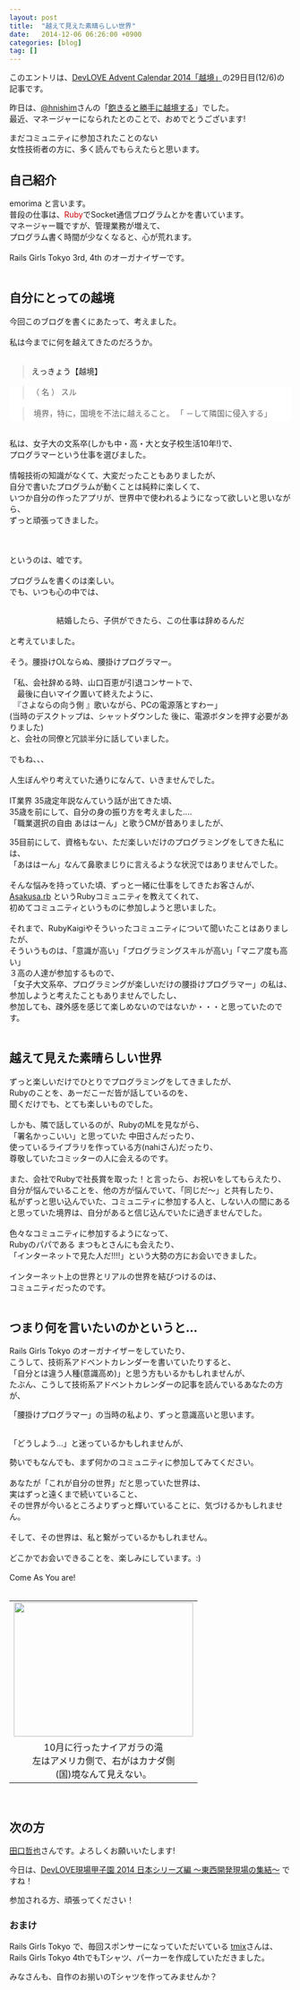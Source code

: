 ```yaml
---
layout: post
title:  "越えて見えた素晴らしい世界"
date:   2014-12-06 06:26:00 +0900
categories: [blog]
tag: []
---
```

このエントリは、[DevLOVE Advent Calendar 2014「越境」](http://devlove.doorkeeper.jp/events/14580)の29日目(12/6)の記事です。

昨日は、[@hnishim](https://twitter.com/hnishim)さんの「[飽きると勝手に越境する](http://hnishim.hatenablog.com/entries/2014/12/05)」でした。<br />
最近、マネージャーになられたとのことで、おめでとうございます!<br />


まだコミュニティに参加されたことのない<br />
女性技術者の方に、多く読んでもらえたらと思います。<br />

## 自己紹介

emorima と言います。<br />
普段の仕事は、<span style="color: #cc0000;">Ruby</span>でSocket通信プログラムとかを書いています。<br />
マネージャー職ですが、管理業務が増えて、<br />
プログラム書く時間が少なくなると、心が荒れます。<br />
<br />
Rails Girls Tokyo 3rd, 4th のオーガナイザーです。<br />
<br />

## 自分にとっての越境

今回このブログを書くにあたって、考えました。<br />
<br />
私は今までに何を越えてきたのだろうか。<br />
<br />

<blockquote class="tr_bq">
  <span style="background-color: white; color: #1a1a1a; font-family: Helvetica, 'Hiragino Kaku Gothic Pro', 'ヒラギノ角ゴ Pro W3', メイリオ, Meiryo, 'ＭＳ Ｐゴシック', HirakakuProN-W3, sans-serif; line-height: 24px;">えっきょう【越境】</span>
</blockquote>
<section class="description" style="background-color: white; border: 0px; color: #1a1a1a; font-family: 'Times New Roman', Times, 'ヒラギノ明朝 ProN', 'Hiragino Mincho ProN', YuMincho, 'Yu Mincho', メイリオ, Meiryo, 'ＭＳ Ｐゴシック', serif; font-stretch: inherit; line-height: 24px; margin: 0px 0px 30px; outline: 0px; padding: 0px; vertical-align: baseline;">
  <div class="NetDicBody" style="margin: 0px; padding: 0px;" xmlns="">
    <div style="margin: 0px; padding: 0px;">
      <blockquote class="tr_bq">（ 名 ）&nbsp;スル</blockquote>
      <blockquote class="tr_bq">&nbsp;境界，特に，国境を不法に越えること。 「 －して隣国に侵入する」</blockquote>
    </div>
  </div>
</section>

私は、女子大の文系卒(しかも中・高・大と女子校生活10年!)で、<br />
プログラマーという仕事を選びました。<br />
<br />
情報技術の知識がなくて、大変だったこともありましたが、<br />
自分で書いたプログラムが動くことは純粋に楽しくて、<br />
いつか自分の作ったアプリが、世界中で使われるようになって欲しいと思いながら、<br />
ずっと頑張ってきました。<br />
<br />
<br />
<br />
というのは、嘘です。<br />
<br />
プログラムを書くのは楽しい。<br />
でも、いつも心の中では、<br />
<br />
<div style="text-align: center;">結婚したら、子供ができたら、この仕事は辞めるんだ</div>
<br />
と考えていました。<br />
<br />
そう。腰掛けOLならぬ、腰掛けプログラマー。<br />
<br />
「私、会社辞める時、山口百恵が引退コンサートで、<br />
　最後に白いマイク置いて終えたように、<br />
　『さよならの向う側 』歌いながら、PCの電源落とすわー」<br />
(当時のデスクトップは、シャットダウンした 後に、電源ボタンを押す必要がありました)<br />
と、会社の同僚と冗談半分に話していました。<br />
<br />
でもね、、、<br />
<br />
人生ぼんやり考えていた通りになんて、いきませんでした。<br />
<br />
IT業界 35歳定年説なんていう話が出てきた頃、<br />
35歳を前にして、自分の身の振り方を考えました....<br />
「職業選択の自由 あははーん」と歌うCMが昔ありましたが、<br />


35目前にして、資格もない、ただ楽しいだけのプログラミングをしてきた私には、<br />
「あははーん」なんて鼻歌まじりに言えるような状況ではありませんでした。<br />
<br />
そんな悩みを持っていた頃、ずっと一緒に仕事をしてきたお客さんが、<br />
<a href="http://qwik.jp/asakusarb/" target="_blank">Asakusa.rb</a>&nbsp;というRubyコミュニティを教えてくれて、<br />
初めてコミュニティというものに参加しようと思いました。<br />
<br />
それまで、RubyKaigiやそういったコミュニティについて聞いたことはありましたが、<br />
そういうものは、「意識が高い」「プログラミングスキルが高い」「マニア度も高い」<br />
３高の人達が参加するもので、<br />
「女子大文系卒、プログラミングが楽しいだけの腰掛けプログラマー」の私は、<br />
参加しようと考えたこともありませんでしたし、<br />
参加しても、疎外感を感じて楽しめないのではないか・・・と思っていたのです。<br />
<br />

## 越えて見えた素晴らしい世界

ずっと楽しいだけでひとりでプログラミングをしてきましたが、<br />
Rubyのことを、あーだこーだ皆が話しているのを、<br />
聞くだけでも、とても楽しいものでした。<br />
<br />
しかも、隣で話しているのが、RubyのMLを見ながら、<br />
「署名かっこいい」と思っていた 中田さんだったり、<br />
使っているライブラリを作っている方(nahiさん)だったり、<br />
尊敬していたコミッターの人に会えるのです。<br />
<br />
また、会社でRubyで社長賞を取った！と言ったら、お祝いをしてもらえたり、<br />
自分が悩んでいることを、他の方が悩んでいて、「同じだ〜」と共有したり、<br />
私がずっと思い込んでいた、コミュニティに参加する人と、しない人の間にあると思っていた境界は、自分があると信じ込んでいたに過ぎませんでした。<br />
<br />
色々なコミュニティに参加するようになって、<br />
Rubyのパパである まつもとさんにも会えたり、<br />
「インターネットで見た人だ!!!!」という大勢の方にお会いできました。<br />
<br />
インターネット上の世界とリアルの世界を結びつけるのは、<br />
コミュニティだったのです。<br />
<br />

## つまり何を言いたいのかというと...

Rails Girls Tokyo のオーガナイザーをしていたり、<br />
こうして、技術系アドベントカレンダーを書いていたりすると、<br />
「自分とは違う人種(意識高め)」と思う方もいるかもしれませんが、<br />
たぶん、こうして技術系アドベントカレンダーの記事を読んでいるあなたの方が、<br />

「腰掛けプログラマー」の当時の私より、ずっと意識高いと思います。<br />
<br />

「どうしよう...」と迷っているかもしれませんが、<br />

勢いでもなんでも、まず何かのコミュニティに参加してみてください。<br />
<br />
あなたが「これが自分の世界」だと思っていた世界は、<br />
実はずっと遠くまで続いていること、<br />
その世界が今いるところよりずっと輝いていることに、気づけるかもしれません。<br />
<br />
そして、その世界は、私と繋がっているかもしれません。<br />
<br />
どこかでお会いできることを、楽しみにしています。:)<br />
<br />
Come As You are!<br />
<br />
<table align="center" cellpadding="0" cellspacing="0" class="tr-caption-container" style="margin-left: auto; margin-right: auto; text-align: center;">
  <tbody>
    <tr>
      <td style="text-align: center;">
        <a href="http://1.bp.blogspot.com/-4VVzr9SKmG4/VIHlxmUCv6I/AAAAAAAABdM/RgVcx7blmSs/s1600/P1050343.JPG" imageanchor="1" style="margin-left: auto; margin-right: auto;"><img border="0" src="http://1.bp.blogspot.com/-4VVzr9SKmG4/VIHlxmUCv6I/AAAAAAAABdM/RgVcx7blmSs/s1600/P1050343.JPG" height="240" width="320" /></a>
      </td>
    </tr>
    <tr>
      <td class="tr-caption" style="text-align: center;">
        10月に行ったナイアガラの滝<br />
        左はアメリカ側で、右がはカナダ側<br />
        (国)境なんて見えない。
      </td>
    </tr>
  </tbody>
</table>
<br />

## 次の方

<a href="https://twitter.com/yokozuna_hanao" target="_blank">田口哲也</a>さんです。よろしくお願いいたします!

今日は、<a href="http://devlove.doorkeeper.jp/events/16200" target="_blank">DevLOVE現場甲子園 2014 日本シリーズ編 〜東西開発現場の集結〜</a>&nbsp;ですね！

参加される方、頑張ってください！
<br />

### おまけ

Rails Girls Tokyo で、毎回スポンサーになっていただいている
[tmix](http://tmix.jp/)さんは、Rails Girls Tokyo 4thでもTシャツ、パーカーを作成していただきました。

みなさんも、自作のお揃いのTシャツを作ってみませんか？
